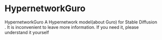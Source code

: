 # HypernetworkGuro
HypernetworkGuro
A Hypernetwork model(about Guro) for Stable Diffusion .
It is inconvenient to leave more information. If you need it, please understand it yourself
